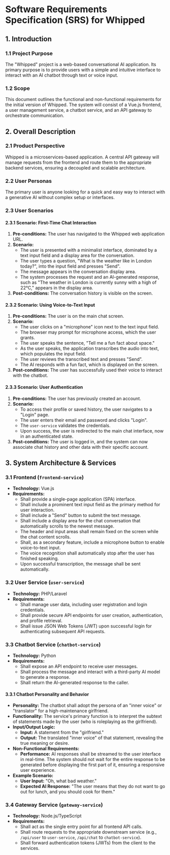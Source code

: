 # Software Requirements Specification (SRS) for Whipped

## 1. Introduction

### 1.1 Project Purpose
The "Whipped" project is a web-based conversational AI application. Its primary purpose is to provide users with a simple and intuitive interface to interact with an AI chatbot through text or voice input.

### 1.2 Scope
This document outlines the functional and non-functional requirements for the initial version of Whipped. The system will consist of a Vue.js frontend, a user management service, a chatbot service, and an API gateway to orchestrate communication.

## 2. Overall Description

### 2.1 Product Perspective
Whipped is a microservices-based application. A central API gateway will manage requests from the frontend and route them to the appropriate backend services, ensuring a decoupled and scalable architecture.

### 2.2 User Personas
The primary user is anyone looking for a quick and easy way to interact with a generative AI without complex setup or interfaces.

### 2.3 User Scenarios

#### 2.3.1 Scenario: First-Time Chat Interaction
1.  **Pre-conditions:** The user has navigated to the Whipped web application URL.
2.  **Scenario:**
    *   The user is presented with a minimalist interface, dominated by a text input field and a display area for the conversation.
    *   The user types a question, "What is the weather like in London today?", into the input field and presses "Send".
    *   The message appears in the conversation display area.
    *   The system processes the request and an AI-generated response, such as "The weather in London is currently sunny with a high of 22°C," appears in the display area.
3.  **Post-conditions:** The conversation history is visible on the screen.

#### 2.3.2 Scenario: Using Voice-to-Text Input
1.  **Pre-conditions:** The user is on the main chat screen.
2.  **Scenario:**
    *   The user clicks on a "microphone" icon next to the text input field.
    *   The browser may prompt for microphone access, which the user grants.
    *   The user speaks the sentence, "Tell me a fun fact about space."
    *   As the user speaks, the application transcribes the audio into text, which populates the input field.
    *   The user reviews the transcribed text and presses "Send".
    *   The AI responds with a fun fact, which is displayed on the screen.
3.  **Post-conditions:** The user has successfully used their voice to interact with the chatbot.

#### 2.3.3 Scenario: User Authentication
1.  **Pre-conditions:** The user has previously created an account.
2.  **Scenario:**
    *   To access their profile or saved history, the user navigates to a "Login" page.
    *   The user enters their email and password and clicks "Login".
    *   The `user-service` validates the credentials.
    *   Upon success, the user is redirected to the main chat interface, now in an authenticated state.
3.  **Post-conditions:** The user is logged in, and the system can now associate chat history and other data with their specific account.

## 3. System Architecture & Services

### 3.1 Frontend (`frontend-service`)
-   **Technology:** Vue.js
-   **Requirements:**
    -   Shall provide a single-page application (SPA) interface.
    -   Shall include a prominent text input field as the primary method for user interaction.
    -   Shall include a "Send" button to submit the text message.
    -   Shall include a display area for the chat conversation that automatically scrolls to the newest message.
    -   The header and input areas shall remain fixed on the screen while the chat content scrolls.
    -   Shall, as a secondary feature, include a microphone button to enable voice-to-text input.
    -   The voice recognition shall automatically stop after the user has finished speaking.
    -   Upon successful transcription, the message shall be sent automatically.

### 3.2 User Service (`user-service`)
-   **Technology:** PHP/Laravel
-   **Requirements:**
    -   Shall manage user data, including user registration and login credentials.
    -   Shall provide secure API endpoints for user creation, authentication, and profile retrieval.
    -   Shall issue JSON Web Tokens (JWT) upon successful login for authenticating subsequent API requests.

### 3.3 Chatbot Service (`chatbot-service`)
-   **Technology:** Python
-   **Requirements:**
    -   Shall expose an API endpoint to receive user messages.
    -   Shall process the message and interact with a third-party AI model to generate a response.
    -   Shall return the AI-generated response to the caller.

#### 3.3.1 Chatbot Personality and Behavior
-   **Personality:** The chatbot shall adopt the persona of an "inner voice" or "translator" for a high-maintenance girlfriend.
-   **Functionality:** The service's primary function is to interpret the subtext of statements made by the user (who is roleplaying as the girlfriend).
-   **Input/Output Logic:**
    -   **Input:** A statement from the "girlfriend."
    -   **Output:** The translated "inner voice" of that statement, revealing the true meaning or desire.
-   **Non-Functional Requirements:**
    -   **Performance:** AI responses shall be streamed to the user interface in real-time. The system should not wait for the entire response to be generated before displaying the first part of it, ensuring a responsive user experience.
-   **Example Scenario:**
    -   **User Input:** "Oh, what bad weather."
    -   **Expected AI Response:** "The user means that they do not want to go out for lunch, and you should cook for them."

### 3.4 Gateway Service (`gateway-service`)
-   **Technology:** Node.js/TypeScript
-   **Requirements:**
    -   Shall act as the single entry point for all frontend API calls.
    -   Shall route requests to the appropriate downstream service (e.g., `/api/user` to `user-service`, `/api/chat` to `chatbot-service`).
    -   Shall forward authentication tokens (JWTs) from the client to the services.
